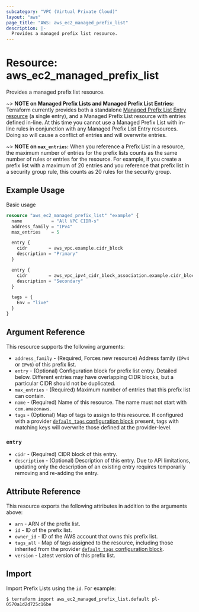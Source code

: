```yaml
---
subcategory: "VPC (Virtual Private Cloud)"
layout: "aws"
page_title: "AWS: aws_ec2_managed_prefix_list"
description: |-
  Provides a managed prefix list resource.
---
```


# Resource: aws_ec2_managed_prefix_list

Provides a managed prefix list resource.

~> **NOTE on Managed Prefix Lists and Managed Prefix List Entries:** Terraform
currently provides both a standalone [Managed Prefix List Entry resource](ec2_managed_prefix_list_entry.html) (a single entry),
and a Managed Prefix List resource with entries defined in-line. At this time you
cannot use a Managed Prefix List with in-line rules in conjunction with any Managed
Prefix List Entry resources. Doing so will cause a conflict of entries and will overwrite entries.

~> **NOTE on `max_entries`:** When you reference a Prefix List in a resource,
the maximum number of entries for the prefix lists counts as the same number of rules
or entries for the resource. For example, if you create a prefix list with a maximum
of 20 entries and you reference that prefix list in a security group rule, this counts
as 20 rules for the security group.

## Example Usage

Basic usage

```terraform
resource "aws_ec2_managed_prefix_list" "example" {
  name           = "All VPC CIDR-s"
  address_family = "IPv4"
  max_entries    = 5

  entry {
    cidr        = aws_vpc.example.cidr_block
    description = "Primary"
  }

  entry {
    cidr        = aws_vpc_ipv4_cidr_block_association.example.cidr_block
    description = "Secondary"
  }

  tags = {
    Env = "live"
  }
}
```

## Argument Reference

This resource supports the following arguments:

* `address_family` - (Required, Forces new resource) Address family (`IPv4` or `IPv6`) of this prefix list.
* `entry` - (Optional) Configuration block for prefix list entry. Detailed below. Different entries may have overlapping CIDR blocks, but a particular CIDR should not be duplicated.
* `max_entries` - (Required) Maximum number of entries that this prefix list can contain.
* `name` - (Required) Name of this resource. The name must not start with `com.amazonaws`.
* `tags` - (Optional) Map of tags to assign to this resource. If configured with a provider [`default_tags` configuration block](https://registry.terraform.io/providers/hashicorp/aws/latest/docs#default_tags-configuration-block) present, tags with matching keys will overwrite those defined at the provider-level.

### `entry`

* `cidr` - (Required) CIDR block of this entry.
* `description` - (Optional) Description of this entry. Due to API limitations, updating only the description of an existing entry requires temporarily removing and re-adding the entry.

## Attribute Reference

This resource exports the following attributes in addition to the arguments above:

* `arn` - ARN of the prefix list.
* `id` - ID of the prefix list.
* `owner_id` - ID of the AWS account that owns this prefix list.
* `tags_all` - Map of tags assigned to the resource, including those inherited from the provider [`default_tags` configuration block](https://registry.terraform.io/providers/hashicorp/aws/latest/docs#default_tags-configuration-block).
* `version` - Latest version of this prefix list.

## Import

Import Prefix Lists using the `id`. For example:

```
$ terraform import aws_ec2_managed_prefix_list.default pl-0570a1d2d725c16be
```
